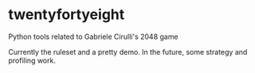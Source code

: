 twentyfortyeight
================

Python tools related to Gabriele Cirulli's 2048 game

Currently the ruleset and a pretty demo.  In the future, some strategy and profiling work.
